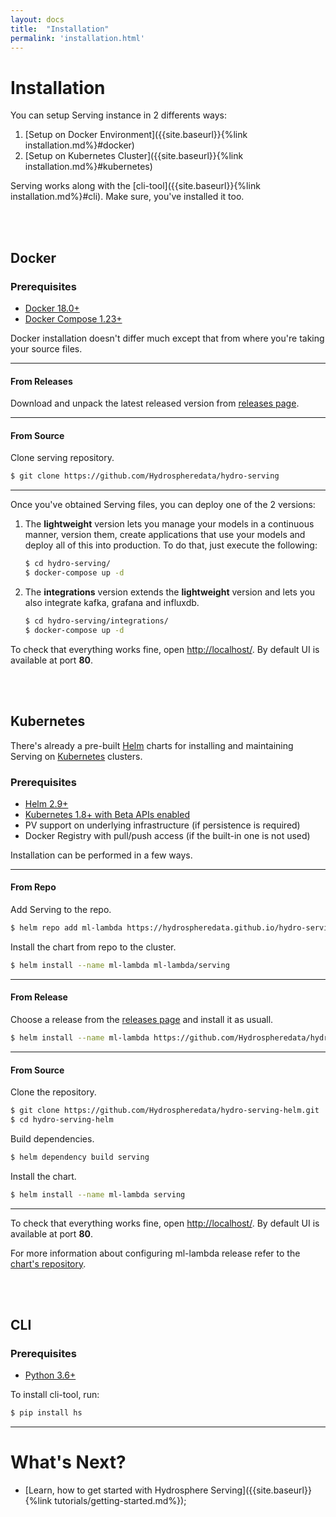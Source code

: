 ```yaml
---
layout: docs
title:  "Installation"
permalink: 'installation.html'
---
```


# Installation 

You can setup Serving instance in 2 differents ways: 

1. [Setup on Docker Environment]({{site.baseurl}}{%link installation.md%}#docker)
1. [Setup on Kubernetes Cluster]({{site.baseurl}}{%link installation.md%}#kubernetes)

Serving works along with the [cli-tool]({{site.baseurl}}{%link installation.md%}#cli). Make sure, you've installed it too. 

<br>
<br>

## Docker

### Prerequisites

- [Docker 18.0+][docker-install]
- [Docker Compose 1.23+][docker-compose-install]

Docker installation doesn't differ much except that from where you're taking your source files. 

<hr>

#### From Releases

Download and unpack the latest released version from [releases page](https://github.com/Hydrospheredata/hydro-serving). 

<hr>

#### From Source 

Clone serving repository.

```sh
$ git clone https://github.com/Hydrospheredata/hydro-serving
```

<hr>

Once you've obtained Serving files, you can deploy one of the 2 versions: 

1. The __lightweight__ version lets you manage your models in a continuous manner, version them, create applications that use your models and deploy all of this into production. To do that, just execute the following: 

    ```sh
    $ cd hydro-serving/
    $ docker-compose up -d 
    ```

1. The __integrations__ version extends the __lightweight__ version and lets you also integrate kafka, grafana and influxdb.

    ```sh
    $ cd hydro-serving/integrations/
    $ docker-compose up -d
    ```

To check that everything works fine, open [http://localhost/](http://localhost/). By default UI is available at port __80__.

<br>
<br>

## Kubernetes

There's already a pre-built [Helm](https://helm.sh/) charts for installing and maintaining Serving on [Kubernetes](https://kubernetes.io/) clusters.

### Prerequisites

- [Helm 2.9+](https://docs.helm.sh/using_helm/#install-helm)
- [Kubernetes 1.8+ with Beta APIs enabled](https://kubernetes.io/docs/setup/)
- PV support on underlying infrastructure (if persistence is required)
- Docker Registry with pull/push access (if the built-in one is not used)


Installation can be performed in a few ways. 

<hr>

#### From Repo

Add Serving to the repo.

```sh
$ helm repo add ml-lambda https://hydrospheredata.github.io/hydro-serving-helm/
```

Install the chart from repo to the cluster.

```sh
$ helm install --name ml-lambda ml-lambda/serving
```

<hr>

#### From Release

Choose a release from the [releases page](https://github.com/Hydrospheredata/hydro-serving-helm/releases) and install it as usuall.
   
```sh
$ helm install --name ml-lambda https://github.com/Hydrospheredata/hydro-serving-helm/releases/download/0.1.15/serving-0.1.15.tgz
```

<hr>

#### From Source

Clone the repository.

```sh
$ git clone https://github.com/Hydrospheredata/hydro-serving-helm.git
$ cd hydro-serving-helm
```

Build dependencies.

```sh
$ helm dependency build serving
```

Install the chart.

```sh
$ helm install --name ml-lambda serving
```

<hr>

To check that everything works fine, open [http://localhost/](http://localhost/). By default UI is available at port __80__.

For more information about configuring ml-lambda release refer to the [chart's repository](https://github.com/Hydrospheredata/hydro-serving-helm).

<br>
<br>

## CLI

### Prerequisites

- [Python 3.6+](https://www.python.org/downloads/)

To install cli-tool, run:

```sh 
$ pip install hs
```

<hr>

# What's Next? 

- [Learn, how to get started with Hydrosphere Serving]({{site.baseurl}}{%link tutorials/getting-started.md%});

[docker-install]: https://docs.docker.com/install/
[docker-compose-install]: https://docs.docker.com/compose/install/#install-compose